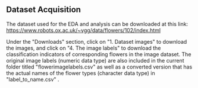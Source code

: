 ## Dataset Acquisition

The dataset used for the EDA and analysis can be downloaded at this link: https://www.robots.ox.ac.uk/~vgg/data/flowers/102/index.html

Under the "Downloads" section, click on "1. Dataset images" to download the images, and click on "4. The image labels" to download the classification indicators of corresponding flowers in the image dataset. The original image labels (numeric data type) are also included in the current folder titled "flowerimagelabels.csv" as well as a converted version that has the actual names of the flower types (character data type) in "label_to_name.csv" .
